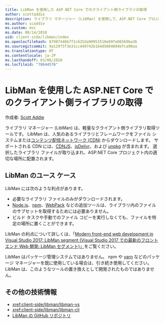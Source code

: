 ```yaml
---
title: LibMan を使用した ASP.NET Core でのクライアント側ライブラリの取得
author: scottaddie
description: ライブラリ マネージャー (LibMan) を使用して、ASP.NET Core プロジェクトにクライアント側ライブラリの資産をインストールする方法について説明します。
ms.author: scaddie
ms.custom: mvc
ms.date: 08/14/2018
uid: client-side/libman/index
ms.openlocfilehash: 87987446b7f2c625da90951510e697e06569ba36
ms.sourcegitcommit: 9a129f5f3e31cc449742b164d5004894bfca90aa
ms.translationtype: HT
ms.contentlocale: ja-JP
ms.lasthandoff: 03/06/2020
ms.locfileid: "78644576"
---
```

# <a name="client-side-library-acquisition-in-aspnet-core-with-libman"></a>LibMan を使用した ASP.NET Core でのクライアント側ライブラリの取得

作成者: [Scott Addie](https://twitter.com/Scott_Addie)

ライブラリ マネージャー (LibMan) は、軽量なクライアント側ライブラリ取得ツールです。 LibMan は、人気のあるライブラリとフレームワークをファイル システムまたは[コンテンツ配信ネットワーク (CDN)](https://wikipedia.org/wiki/Content_delivery_network) からダウンロードします。 サポートされる CDN には、[CDNJS](https://cdnjs.com/)、[jsDelivr](https://www.jsdelivr.com/)、および [unpkg](https://unpkg.com/#/) が含まれます。 選択したライブラリ ファイルが取り込まれ、ASP.NET Core プロジェクト内の適切な場所に配置されます。

## <a name="libman-use-cases"></a>LibMan のユース ケース

LibMan には次のような利点があります。

* 必要なライブラリ ファイルのみがダウンロードされます。
* [Node.js](https://nodejs.org)、[npm](https://www.npmjs.com)、[WebPack](https://webpack.js.org) などの追加ツールは、ライブラリ内のファイルのサブセットを取得するためには必要ありません。
* ビルド タスクや手動でのファイル コピーを実行しなくても、ファイルを特定の場所に置くことができます。

LibMan の利点について詳しくは、「[Modern front-end web development in Visual Studio 2017: LibMan segment (Visual Studio 2017 での最新のフロントエンド Web 開発: LibMan セグメント)」](https://channel9.msdn.com/Events/Build/2017/B8073#time=43m34s)をご覧ください。

LibMan はパッケージ管理システムではありません。 npm や [yarn](https://yarnpkg.com) などのパッケージ マネージャーを既に使用している場合は、引き続き使用してください。 LibMan は、このようなツールの置き換えとして開発されたものではありません。

## <a name="additional-resources"></a>その他の技術情報

* <xref:client-side/libman/libman-vs>
* <xref:client-side/libman/libman-cli>
* [LibMan の GitHub リポジトリ](https://github.com/aspnet/LibraryManager)
